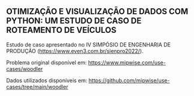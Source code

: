 ## OTIMIZAÇÃO E VISUALIZAÇÃO DE DADOS COM PYTHON: UM ESTUDO DE CASO DE ROTEAMENTO DE VEÍCULOS 

Estudo de caso apresentado no IV SIMPÓSIO DE ENGENHARIA DE PRODUÇÃO (https://www.even3.com.br/sienpro2022/).

Problema original disponível em: https://www.mipwise.com/use-cases/woodler

Dados utilizados disponíveis em: https://github.com/mipwise/use-cases/tree/main/woodler
